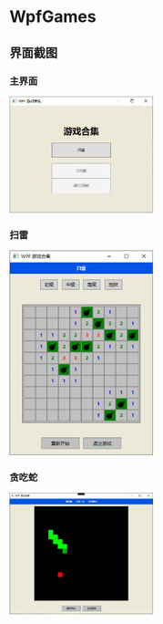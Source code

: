# WpfGames

## 界面截图
### 主界面
<img src="https://github.com/agd-yy/WpfGames/blob/master/WpfGames/Resources/Imgs/home.jpg" width="50%" height="50%">

### 扫雷
<img src="https://github.com/agd-yy/WpfGames/blob/master/WpfGames/Resources/Imgs/Minesweeper.jpg" width="50%" height="50%">

### 贪吃蛇
<img src="https://github.com/agd-yy/WpfGames/blob/master/WpfGames/Resources/Imgs/snack.jpg" width="50%" height="50%">